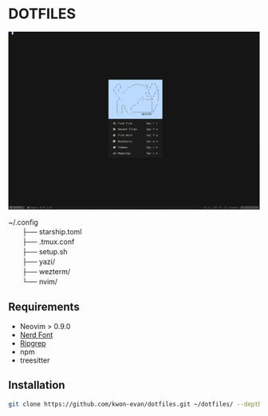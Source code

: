 # DOTFILES

![image](./assets/screen_shot_1.png)

~/.config  
　　├── starship.toml  
　　├── .tmux.conf  
　　├── setup.sh  
　　├── yazi/  
　　├── wezterm/  
　　└── nvim/  

## Requirements

- Neovim > 0.9.0
- [Nerd Font](https://www.nerdfonts.com/)
- [Ripgrep](https://github.com/BurntSushi/ripgrep)
- npm
- treesitter

## Installation

```bash
git clone https://github.com/kwon-evan/dotfiles.git ~/dotfiles/ --depth 1 && ~/dotfiles/setup.sh
```
